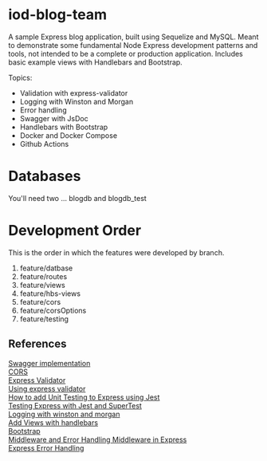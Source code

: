 # iod-blog-team

A sample Express blog application, built using Sequelize and MySQL. Meant to demonstrate some fundamental Node Express development patterns and tools, not intended to be a complete or production application. Includes basic example views with Handlebars and Bootstrap.

Topics:
- Validation with express-validator
- Logging with Winston and Morgan
- Error handling
- Swagger with JsDoc
- Handlebars with Bootstrap
- Docker and Docker Compose
- Github Actions  

# Databases
You'll need two ... blogdb and blogdb_test

# Development Order
This is the order in which the features were developed by branch.

1. feature/datbase
2. feature/routes
3. feature/views
4. feature/hbs-views
5. feature/cors
6. feature/corsOptions
7. feature/testing

## References
[Swagger implementation](https://dev.to/kabartolo/how-to-document-an-express-api-with-swagger-ui-and-jsdoc-50do)  
[CORS](https://expressjs.com/en/resources/middleware/cors.html)  
[Express Validator](https://express-validator.github.io/docs/)  
[Using express validator](https://medium.com/@hcach90/using-express-validator-for-data-validation-in-nodejs-6946afd9d67e)  
[How to add Unit Testing to Express using Jest](https://fek.io/blog/how-to-add-unit-testing-to-express-using-jest/)  
[Testing Express with Jest and SuperTest](https://www.albertgao.xyz/2017/05/24/how-to-test-expressjs-with-jest-and-supertest/)  
[Logging with winston and morgan](https://betterstack.com/community/guides/logging/how-to-install-setup-and-use-winston-and-morgan-to-log-node-js-applications/)  
[Add Views with handlebars](https://waelyasmina.medium.com/a-guide-into-using-handlebars-with-your-express-js-application-22b944443b65)  
[Bootstrap](https://getbootstrap.com/)  
[Middleware and Error Handling Middleware in Express](https://medium.com/@arunchaitanya/understanding-normal-middleware-and-error-handling-middleware-in-express-js-d3ecbd9b9849)  
[Express Error Handling](https://expressjs.com/en/guide/error-handling.html)  